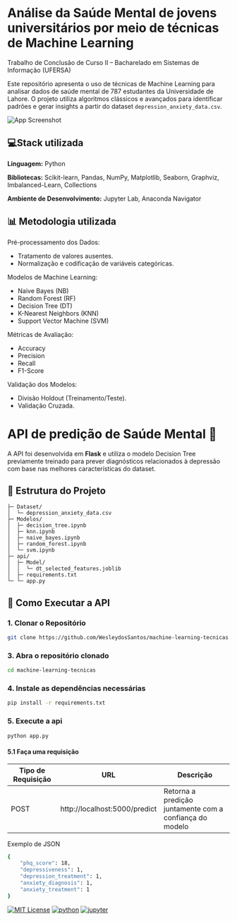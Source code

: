 
# Análise da Saúde Mental de jovens universitários por meio de técnicas de Machine Learning

Trabalho de Conclusão de Curso II – Bacharelado em Sistemas de Informação (UFERSA)

Este repositório apresenta o uso de técnicas de Machine Learning para analisar dados de saúde mental de 787 estudantes da Universidade de Lahore. O projeto utiliza algoritmos clássicos e avançados para identificar padrões e gerar insights a partir do dataset `depression_anxiety_data.csv`.




![App Screenshot](https://www.planetreebrasil.com.br/wp-content/uploads/2023/08/Problemas-de-saude-mental-podem-variar-desde-preocupacoes-diarias-normais-ate-condicoes-mais-graves.-Imagem-Shutterstock.jpg)


## 💻Stack utilizada

**Linguagem:** Python

**Bibliotecas:** Scikit-learn, Pandas, NumPy, Matplotlib, Seaborn, Graphviz, Imbalanced-Learn, Collections 

**Ambiente de Desenvolvimento:**  Jupyter Lab, Anaconda Navigator
## 📊 Metodologia utilizada

Pré-processamento dos Dados:
- Tratamento de valores ausentes.
- Normalização e codificação de variáveis categóricas.

Modelos de Machine Learning:
- Naive Bayes (NB)
- Random Forest (RF)
- Decision Tree (DT)
- K-Nearest Neighbors (KNN)
- Support Vector Machine (SVM)

Métricas de Avaliação:
 - Accuracy
 - Precision
 - Recall
 - F1-Score 

Validação dos Modelos:
- Divisão Holdout (Treinamento/Teste).
- Validação Cruzada.

# API de predição de Saúde Mental 🧠

A API foi desenvolvida em **Flask** e utiliza o modelo Decision Tree previamente treinado para prever diagnósticos relacionados à depressão com base nas melhores características do dataset.

## 📂 Estrutura do Projeto

```
├─ Dataset/
│  └─ depression_anxiety_data.csv
├─ Modelos/
│  ├─ decision_tree.ipynb
│  ├─ knn.ipynb
│  ├─ naive_bayes.ipynb
│  ├─ random_forest.ipynb
│  └─ svm.ipynb
├─ api/
│  ├─ Model/
│  │  └─ dt_selected_features.joblib
│  ├─ requirements.txt
└─ └─ app.py
```

## 🚀 Como Executar a API

### 1. Clonar o Repositório
```bash
git clone https://github.com/WesleydosSantos/machine-learning-tecnicas.git
```

### 3. Abra o repositório clonado
```bash
cd machine-learning-tecnicas
```

### 4. Instale as dependências necessárias
```bash
pip install -r requirements.txt
```

### 5. Execute a api
```bash
python app.py
```

#### 5.1 Faça uma requisição

| Tipo de Requisição  | URL | Descrição |
| ------------- | ------------- | ------------- |
| POST | http://localhost:5000/predict | Retorna a predição juntamente com a confiança do modelo|

Exemplo de JSON
```bash
{
    "phq_score": 18,
    "depressiveness": 1,
    "depression_treatment": 1,
    "anxiety_diagnosis": 1,
    "anxiety_treatment": 1
}
```

[![MIT License](https://img.shields.io/badge/License-MIT-green.svg)](https://choosealicense.com/licenses/mit/) 
[![python](https://img.shields.io/badge/Python-3.9-3776AB.svg?style=flat&logo=python&logoColor=white)](https://www.python.org)
[![jupyter](https://img.shields.io/badge/Jupyter-Lab-F37626.svg?style=flat&logo=Jupyter)](https://jupyterlab.readthedocs.io/en/stable)

